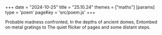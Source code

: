 +++
date = "2024-10-25"
title = "25.10.24"
themes = ["maths"]
[params]
  type = 'poem'
  pageKey = 'src/poem.js'
+++

Probable madness confronted,
In the depths of ancient domes,
Entombed on metal gratings to
The quiet flicker of pages and some distant steps.
